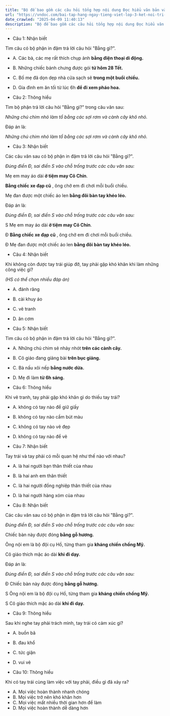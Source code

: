 ```yaml
---
title: "Bộ đề bao gồm các câu hỏi tổng hợp nội dung Đọc hiểu văn bản và Luyện từ và câu được học ở Tuần 24 trong chương trình Tiếng Việt lớp 3 Tập 2 Kết nối tri thức."
url: "https://vndoc.com/bai-tap-hang-ngay-tieng-viet-lop-3-ket-noi-tri-thuc-tuan-24-thu-4-336823"
date_crawled: "2025-04-09 11:40:13"
description: "Bộ đề bao gồm các câu hỏi tổng hợp nội dung Đọc hiểu văn bản và Luyện từ và câu được học ở Tuần 24 trong chương trình Tiếng Việt lớp 3 Tập 2 Kết nối tri thức."
---
```


* Câu 1:  Nhận biết

Tìm câu có bộ phận in đậm trả lời câu hỏi "Bằng gì?".

  * A. Các bà, các mẹ rất thích chụp ảnh **bằng điện thoại di động.**
  * B. Những chiếc bánh chưng được gói **từ hôm 28 Tết.**
  * C. Bố mẹ đã dọn dẹp nhà cửa sạch sẽ **trong một buổi chiều.**
  * D. Gia đình em ăn tối từ lúc 6h **để đi xem pháo hoa.**



* Câu 2:  Thông hiểu

Tìm bộ phận trả lời câu hỏi "Bằng gì?" trong câu văn sau:

_Những chú chim nhỏ làm tổ bằng các sợi rơm và cành cây khô nhỏ._

Đáp án là:

_Những chú chim nhỏ làm tổ bằng các sợi rơm và cành cây khô nhỏ._

* Câu 3:  Nhận biết

Các câu văn sau có bộ phận in đậm trả lời câu hỏi "Bằng gì?".

_Đúng điền Đ, sai điền S vào chỗ trống trước các câu văn sau:_

Mẹ em may áo dài **ở tiệm may Cô Chín**.

**Bằng chiếc xe đạp cũ** , ông chở em đi chơi mỗi buổi chiều.

Mẹ đan được một chiếc áo len **bằng đôi bàn tay khéo léo.**

Đáp án là:

_Đúng điền Đ, sai điền S vào chỗ trống trước các câu văn sau:_

S Mẹ em may áo dài **ở tiệm may Cô Chín**.

Đ **Bằng chiếc xe đạp cũ** , ông chở em đi chơi mỗi buổi chiều.

Đ Mẹ đan được một chiếc áo len **bằng đôi bàn tay khéo léo.**

* Câu 4:  Nhận biết

Khi không còn được tay trái giúp đỡ, tay phải gặp khó khăn khi làm những công việc gì?

_(HS có thể chọn nhiều đáp án)_

  * A. đánh răng 
  * B. cài khuy áo 
  * C. vẽ tranh 
  * D. ăn cơm 



* Câu 5:  Nhận biết

Tìm câu có bộ phận in đậm trả lời câu hỏi "Bằng gì?".

  * A. Những chú chim sẻ nhảy nhót **trên các cành cây.**
  * B. Cô giáo đang giảng bài **trên bục giảng.**
  * C. Bà nấu xôi nếp **bằng nước dừa.**
  * D. Mẹ đi làm **từ 6h sáng.**



* Câu 6:  Thông hiểu

Khi vẽ tranh, tay phải gặp khó khăn gì do thiếu tay trái?

  * A. không có tay nào để giữ giấy 
  * B. không có tay nào cầm bút màu 
  * C. không có tay nào vẽ đẹp 
  * D. không có tay nào để vẽ 



* Câu 7:  Nhận biết

Tay trái và tay phải có mỗi quan hệ như thế nào với nhau?

  * A. là hai người bạn thân thiết của nhau 
  * B. là hai anh em thân thiết 
  * C. là hai người đồng nghiệp thân thiết của nhau 
  * D. là hai người hàng xóm của nhau 



* Câu 8:  Nhận biết

Các câu văn sau có bộ phận in đậm trả lời câu hỏi "Bằng gì?".

_Đúng điền Đ, sai điền S vào chỗ trống trước các câu văn sau:_

Chiếc bàn này được đóng **bằng gỗ hương.**

Ông nội em là bộ đội cụ Hồ, từng tham gia **kháng chiến chống Mỹ.**

Cô giáo thích mặc áo dài **khi đi dạy.**

Đáp án là:

_Đúng điền Đ, sai điền S vào chỗ trống trước các câu văn sau:_

Đ Chiếc bàn này được đóng **bằng gỗ hương.**

S Ông nội em là bộ đội cụ Hồ, từng tham gia **kháng chiến chống Mỹ.**

S Cô giáo thích mặc áo dài **khi đi dạy.**

* Câu 9:  Thông hiểu

Sau khi nghe tay phải trách mình, tay trái có cảm xúc gì?

  * A. buồn bã 
  * B. đau khổ 
  * C. tức giận 
  * D. vui vẻ 



* Câu 10:  Thông hiểu

Khi có tay trái cùng làm việc với tay phải, điều gì đã xảy ra?

  * A. Mọi việc hoàn thành nhanh chóng 
  * B. Mọi việc trở nên khó khăn hơn 
  * C. Mọi việc mất nhiều thời gian hơn để làm 
  * D. Mọi việc hoàn thành dễ dàng hơn 


